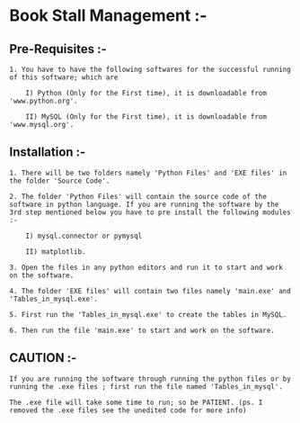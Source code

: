 # Book Stall Management :-

## Pre-Requisites :-

	1. You have to have the following softwares for the successful running of this software; which are

		I) Python (Only for the First time), it is downloadable from 'www.python.org'.
	
		II) MySQL (Only for the First time), it is downloadable from 'www.mysql.org'.


## Installation :-
	1. There will be two folders namely 'Python Files' and 'EXE files' in the folder 'Source Code'.

	2. The folder 'Python Files' will contain the source code of the software in python language. If you are running the software by the 3rd step mentioned below you have to pre install the following modules :-
		
		I) mysql.connector or pymysql

		II) matplotlib.
	
	3. Open the files in any python editors and run it to start and work on the software.

	4. The folder 'EXE files' will contain two files namely 'main.exe' and 'Tables_in_mysql.exe'.

	5. First run the 'Tables_in_mysql.exe' to create the tables in MySQL.

	6. Then run the file 'main.exe' to start and work on the software.


## CAUTION :-
	
	If you are running the software through running the python files or by running the .exe files ; first run the file named 'Tables_in_mysql'.
	   
	The .exe file will take some time to run; so be PATIENT. (ps. I removed the .exe files see the unedited code for more info)
